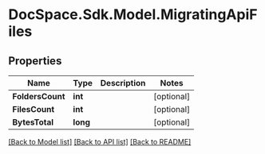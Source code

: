 # DocSpace.Sdk.Model.MigratingApiFiles

## Properties

Name | Type | Description | Notes
------------ | ------------- | ------------- | -------------
**FoldersCount** | **int** |  | [optional] 
**FilesCount** | **int** |  | [optional] 
**BytesTotal** | **long** |  | [optional] 

[[Back to Model list]](../README.md#documentation-for-models) [[Back to API list]](../README.md#documentation-for-api-endpoints) [[Back to README]](../README.md)

